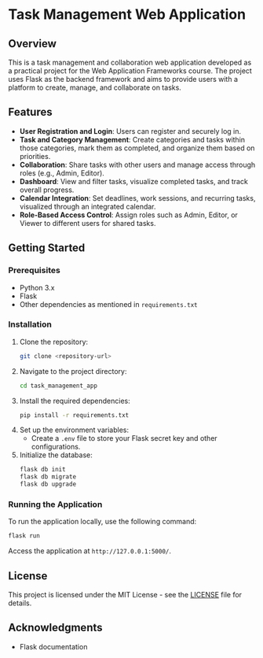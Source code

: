 # Task Management Web Application

## Overview
This is a task management and collaboration web application developed as a practical project for the Web Application Frameworks course. The project uses Flask as the backend framework and aims to provide users with a platform to create, manage, and collaborate on tasks.

## Features
- **User Registration and Login**: Users can register and securely log in.
- **Task and Category Management**: Create categories and tasks within those categories, mark them as completed, and organize them based on priorities.
- **Collaboration**: Share tasks with other users and manage access through roles (e.g., Admin, Editor).
- **Dashboard**: View and filter tasks, visualize completed tasks, and track overall progress.
- **Calendar Integration**: Set deadlines, work sessions, and recurring tasks, visualized through an integrated calendar.
- **Role-Based Access Control**: Assign roles such as Admin, Editor, or Viewer to different users for shared tasks.

## Getting Started
### Prerequisites
- Python 3.x
- Flask
- Other dependencies as mentioned in `requirements.txt`

### Installation
1. Clone the repository:
   ```bash
   git clone <repository-url>
   ```
2. Navigate to the project directory:
   ```bash
   cd task_management_app
   ```
3. Install the required dependencies:
   ```bash
   pip install -r requirements.txt
   ```
4. Set up the environment variables:
   - Create a `.env` file to store your Flask secret key and other configurations.
5. Initialize the database:
   ```bash
   flask db init
   flask db migrate
   flask db upgrade
   ```

### Running the Application
To run the application locally, use the following command:
```bash
flask run
```
Access the application at `http://127.0.0.1:5000/`.

## License
This project is licensed under the MIT License - see the [LICENSE](LICENSE) file for details.

## Acknowledgments
- Flask documentation
